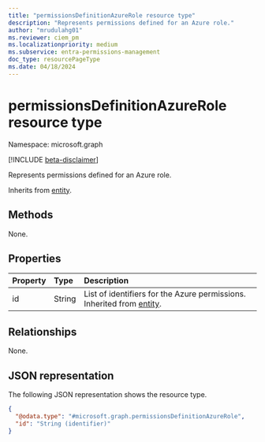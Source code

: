 ```yaml
---
title: "permissionsDefinitionAzureRole resource type"
description: "Represents permissions defined for an Azure role."
author: "mrudulahg01"
ms.reviewer: ciem_pm
ms.localizationpriority: medium
ms.subservice: entra-permissions-management
doc_type: resourcePageType
ms.date: 04/18/2024
---
```


# permissionsDefinitionAzureRole resource type

Namespace: microsoft.graph

[!INCLUDE [beta-disclaimer](../../includes/beta-disclaimer.md)]

Represents permissions defined for an Azure role.

Inherits from [entity](../resources/entity.md).

## Methods
None.

## Properties
|Property|Type|Description|
|:---|:---|:---|
|id|String|List of identifiers for the Azure permissions. Inherited from [entity](../resources/entity.md).|

## Relationships
None.

## JSON representation
The following JSON representation shows the resource type.
<!-- {
  "blockType": "resource",
  "keyProperty": "id",
  "@odata.type": "microsoft.graph.permissionsDefinitionAzureRole",
  "baseType": "microsoft.graph.entity",
  "openType": false
}
-->
``` json
{
  "@odata.type": "#microsoft.graph.permissionsDefinitionAzureRole",
  "id": "String (identifier)"
}
```

